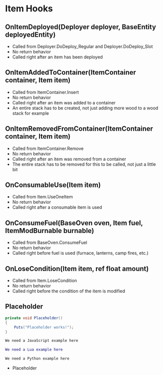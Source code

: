# Item Hooks

## OnItemDeployed(Deployer deployer, BaseEntity deployedEntity)
 * Called from Deployer.DoDeploy_Regular and Deployer.DoDeploy_Slot
 * No return behavior
 * Called right after an item has been deployed

## OnItemAddedToContainer(ItemContainer container, Item item)
 * Called from ItemContainer.Insert
 * No return behavior
 * Called right after an item was added to a container
 * An entire stack has to be created, not just adding more wood to a wood stack for example

## OnItemRemovedFromContainer(ItemContainer container, Item item)
 * Called from ItemContainer.Remove
 * No return behavior
 * Called right after an item was removed from a container
 * The entire stack has to be removed for this to be called, not just a little bit

## OnConsumableUse(Item item)
 * Called from Item.UseOneItem
 * No return behavior
 * Called right after a consumable item is used

## OnConsumeFuel(BaseOven oven, Item fuel, ItemModBurnable burnable)
 * Called from BaseOven.ConsumeFuel
 * No return behavior
 * Called right before fuel is used (furnace, lanterns, camp fires, etc.)

## OnLoseCondition(Item item, ref float amount)
 * Called from Item.LoseCondition
 * No return behavior
 * Called right before the condition of the item is modified

## Placeholder

``` csharp
private void Placeholder()
{
    Puts("Placeholder works!");
}
```

``` javascript
We need a JavaScript example here
```

``` lua
We need a Lua example here
```

``` python
We need a Python example here
```

 * Placeholder

